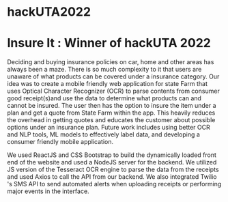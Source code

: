# hackUTA2022

# Insure It : Winner of hackUTA 2022

Deciding and buying insurance policies on car, home and other areas has always been a maze. There is so much complexity to it that users are unaware of what products can be covered under a insurance category. Our idea was to create a mobile friendly web application for state Farm that uses Optical Character Recognizer (OCR) to parse contents from consumer good receipt(s)and use the data to determine what products can and cannot be insured. The user then has the option to insure the item under a plan and get a quote from State Farm within the app. This heavily reduces the overhead in getting quotes and educates the customer about possible options under an insurance plan. Future work includes using better OCR and NLP tools, ML models to effectively label data, and developing a consumer friendly mobile application.

We used ReactJS and CSS Bootstrap to build the dynamically loaded front end of the website and used a NodeJS server for the backend. We utilized JS version of the Tesseract OCR engine to parse the data from the receipts and used Axios to call the API from our backend. We also integrated Twilio 's SMS API to send automated alerts when uploading receipts or performing major events in the interface.
